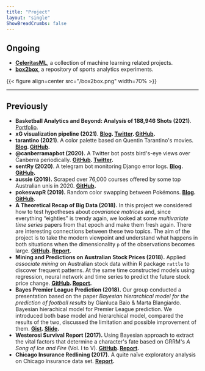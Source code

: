 ```yaml
---
title: "Project"
layout: "single"
ShowBreadCrumbs: false
---
```


## Ongoing

- **[CeleritasML](https://celeritasml.netlify.app/)**, a collection of machine learning related projects.
- **[box2box](https://github.com/rexarski/box2box)**, a repository of sports analytics experiments.

<!-- ![img](/box2box.png) -->
<!-- ![name](/box2box.png#center) -->

{{< figure align=center src="/box2box.png" width=70% >}}

***

## Previously

- **Basketball Analytics and Beyond: Analysis of 188,946 Shots (2021)**. [Portfolio](https://rexarski.github.io/rqiu.georgetown.domains/).
- **xG visualization pipeline (2021)**. **[Blog](/posts/2021-04-07-visualize-xg/). [Twitter](https://twitter.com/rexarski/status/1377860255271428097?s=20). [GitHub](https://github.com/rexarski/box2box/tree/main/match-analysis).**
- **tarantino (2021)**. A color palette based on Quentin Tarantino's movies. **[Blog](/posts/2021-01-26-tarantino/). [GitHub](https://github.com/rexarski/tarantino).**
- **@canberramapbot (2020).** A Twitter bot posts bird's-eye views over Canberra periodically. **[GitHub](https://github.com/rexarski/canberramapbot). [Twitter](https://twitter.com/canberramapbot).**
- **sentRy (2020)**. A telegram bot monitoring Django error logs. **[Blog](/posts/2020-02-14-sentry/). [GitHub](https://github.com/rexarski/sentRy).**
- **aussie (2019).** Scraped over 76,000 courses offered by some top Australian unis in 2020. **[GitHub](https://github.com/rexarski/aussie).**
- **pokeswapR (2019).** Random color swapping between Pokémons. **[Blog](/posts/2019-04-17-pokemon-recoloring/). [GitHub](https://github.com/rexarski/pokeswapR).**
- **A Theoretical Recap of Big Data (2018).** In this project we considered how to test hypotheses about *covariance matrices* and, since everything “eighties” is trendy again, we looked at some *multivariate time series* papers from that epoch and make them fresh again. There are interesting connections between these two topics. The aim of the project is to take the modern viewpoint and understand what happens in both situations when the dimensionality `p` of the observations becomes large. **[GitHub](https://github.com/rexarski/stat7017-big-data/). [Report](https://github.com/rexarski/interesting-retrospectives/blob/master/static/pdf/big-data-theory.pdf).**
- **Mining and Predictions on Australian Stock Prices (2018).** Applied *associate mining* on Australian stock data within R package `rattle` to discover frequent patterns. At the same time constructed models using regression, neural network and time series to predict the future stock price change. **[GitHub](https://github.com/rexarski/australian-stock-prediction). [Report](https://github.com/rexarski/interesting-retrospectives/blob/master/static/pdf/australian-stock.pdf).**
- **Bayes Premier League Prediction (2018).** Our group conducted a presentation based on the paper _Bayesian hierarchical model for the prediction of football results_ by Gianluca Baio & Marta Blangiardo. Bayesian hierachical model for Premier League prediction. We introduced both base model and hierarchical model, compared the results of the two, discussed the limitation and possible improvement of them. **[Gist](https://gist.github.com/rexarski/ae8de96de8f9fa1ccf8677e4f71d662a). [Slide](https://github.com/rexarski/interesting-retrospectives/blob/master/static/pdf/bayes-football-prediction.pdf).**
- **Westerosi Survival Report (2017).** Using Bayesian approach to extract the vital factors that determine a character's fate based on GRRM's _A Song of Ice and Fire_ (Vol. I to V). **[GitHub](https://github.com/rexarski/westerosi-survival). [Report](https://github.com/rexarski/interesting-retrospectives/blob/master/static/pdf/westerosi-report.pdf).**
- **Chicago Insurance Redlining (2017).** A quite naïve exploratory analysis on Chicago insurance data set. **[Report](https://github.com/rexarski/interesting-retrospectives/blob/master/static/pdf/redlining.pdf).**
